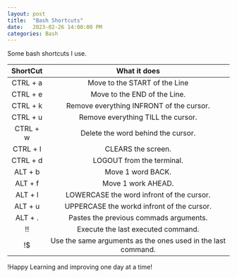 ```yaml
---
layout: post
title:  "Bash Shortcuts"
date:   2023-02-26 14:00:00 PM
categories: Bash
---
```


Some bash shortcuts I use.

| ShortCut  | What it does  |
|:-:|:-:|
|CTRL + a|Move to the START of the Line|
|CTRL + e|Move to the END of the Line.|
|CTRL + k|Remove everything INFRONT of the cursor.|
|CTRL + u|Remove everything TILL the cursor.|
|CTRL + w|Delete the word behind the cursor.|
|CTRL + l|CLEARS the screen.|
|CTRL + d|LOGOUT from the terminal.|
|ALT + b |Move 1 word BACK.|
|ALT + f |Move 1 work AHEAD.|
|ALT + l |LOWERCASE the word infront of the cursor.|
|ALT + u |UPPERCASE the workd infront of the cursor.|
|ALT + . |Pastes the previous commads arguments.|
|!!|Execute the last executed command.|
|!$|Use the same arguments as the ones used in the last command.|


!Happy Learning and improving one day at a time!

